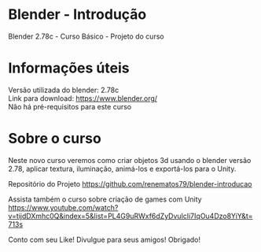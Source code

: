 # Blender - Introdução
Blender 2.78c - Curso Básico - Projeto do curso

# Informações úteis
Versão utilizada do blender: 2.78c </br>
Link para download: https://www.blender.org/ </br>
Não há pré-requisitos para este curso 

# Sobre o curso
Neste novo curso veremos como criar objetos 3d usando o blender versão 2.78, aplicar textura, iluminação, animá-los e exportá-los para o Unity. 

Repositório do Projeto
https://github.com/renematos79/blender-introducao

Assista também o curso sobre criação de games com Unity
https://www.youtube.com/watch?v=tijdDXmhc0Q&index=5&list=PL4G9uRWxf6dZyDvuIcli7IqOu4Dzo8YiY&t=713s

Conto com seu Like! Divulgue para seus amigos! Obrigado!
